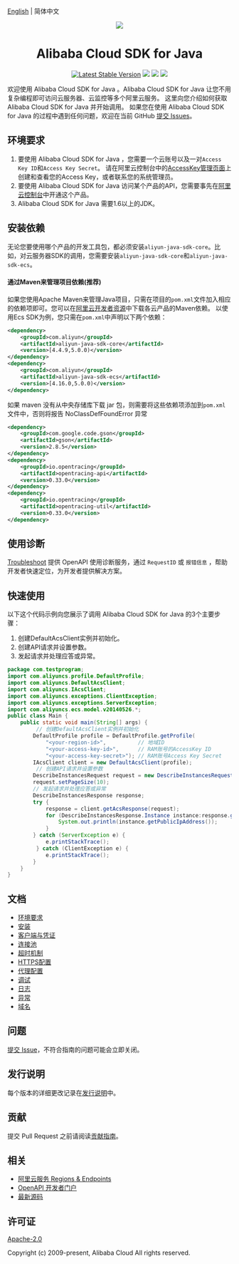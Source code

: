 [English](./README.md) | 简体中文

<p align="center">
<a href=" https://www.alibabacloud.com"><img src="https://aliyunsdk-pages.alicdn.com/icons/Aliyun.svg"></a>
</p>

<h1 align="center">Alibaba Cloud SDK for Java</h1>

<p align="center">
<a href="https://search.maven.org/search?q=g:%22com.aliyun%22%20AND%20a:%22aliyun-java-sdk-core%22"><img src="https://img.shields.io/maven-central/v/com.aliyun/aliyun-java-sdk-core.svg?label=Maven%20Central" alt="Latest Stable Version"/></a>
<a href="https://travis-ci.org/aliyun/aliyun-openapi-java-sdk"><img src="https://travis-ci.org/aliyun/aliyun-openapi-java-sdk.svg?branch=master"/></a>
<a href="https://codecov.io/gh/aliyun/aliyun-openapi-java-sdk"><img src="https://codecov.io/gh/aliyun/aliyun-openapi-java-sdk/branch/master/graph/badge.svg"/></a>
<!-- <a href="https://www.codacy.com/app/aliyun/aliyun-openapi-java-sdk?utm_source=github.com&amp;utm_medium=referral&amp;utm_content=aliyun/aliyun-openapi-java-sdk&amp;utm_campaign=Badge_Grade"><img src="https://api.codacy.com/project/badge/Grade/aef3826e57ca444fb217bab8edaed195"/></a> -->
<a href="https://ci.appveyor.com/project/aliyun/aliyun-openapi-java-sdk"><img src="https://ci.appveyor.com/api/projects/status/levg38kb55k0pn1v/branch/master?svg=true"/></a>
</p>

欢迎使用 Alibaba Cloud SDK for Java 。Alibaba Cloud SDK for Java 让您不用复杂编程即可访问云服务器、云监控等多个阿里云服务。
这里向您介绍如何获取 Alibaba Cloud SDK for Java 并开始调用。
如果您在使用 Alibaba Cloud SDK for Java 的过程中遇到任何问题，欢迎在当前 GitHub [提交 Issues](https://github.com/aliyun/aliyun-openapi-java-sdk/issues/new)。

## 环境要求
1. 要使用 Alibaba Cloud SDK for Java ，您需要一个云账号以及一对`Access Key ID`和`Access Key Secret`。 请在阿里云控制台中的[AccessKey管理页面](https://usercenter.console.aliyun.com/?spm=5176.doc52740.2.3.QKZk8w#/manage/ak)上创建和查看您的Access Key，或者联系您的系统管理员。
2. 要使用 Alibaba Cloud SDK for Java 访问某个产品的API，您需要事先在[阿里云控制台](https://home.console.aliyun.com/?spm=5176.doc52740.2.4.QKZk8w)中开通这个产品。
3.  Alibaba Cloud SDK for Java 需要1.6以上的JDK。

## 安装依赖
无论您要使用哪个产品的开发工具包，都必须安装`aliyun-java-sdk-core`。比如，对云服务器SDK的调用，您需要安装`aliyun-java-sdk-core`和`aliyun-java-sdk-ecs`。
#### 通过Maven来管理项目依赖(推荐)
如果您使用Apache Maven来管理Java项目，只需在项目的`pom.xml`文件加入相应的依赖项即可。您可以在[阿里云开发者资源](https://help.aliyun.com/learn/developer.html)中下载各云产品的Maven依赖。
以使用Ecs SDK为例，您只需在`pom.xml`中声明以下两个依赖：
```xml
<dependency>
    <groupId>com.aliyun</groupId>
    <artifactId>aliyun-java-sdk-core</artifactId>
    <version>[4.4.9,5.0.0)</version>
</dependency>
<dependency>
    <groupId>com.aliyun</groupId>
    <artifactId>aliyun-java-sdk-ecs</artifactId>
    <version>[4.16.0,5.0.0)</version>
</dependency>
```

如果 maven 没有从中央存储库下载 jar 包，则需要将这些依赖项添加到`pom.xml`文件中，否则将报告 NoClassDefFoundError 异常
```xml
<dependency>
    <groupId>com.google.code.gson</groupId>
    <artifactId>gson</artifactId>
    <version>2.8.5</version>
</dependency>
<dependency>
    <groupId>io.opentracing</groupId>
    <artifactId>opentracing-api</artifactId>
    <version>0.33.0</version>
</dependency>
<dependency>
    <groupId>io.opentracing</groupId>
    <artifactId>opentracing-util</artifactId>
    <version>0.33.0</version>
</dependency>
```

## 使用诊断
[Troubleshoot](https://troubleshoot.api.aliyun.com/?source=github_sdk) 提供 OpenAPI 使用诊断服务，通过 `RequestID` 或 `报错信息` ，帮助开发者快速定位，为开发者提供解决方案。

## 快速使用

以下这个代码示例向您展示了调用 Alibaba Cloud SDK for Java 的3个主要步骤：
1. 创建DefaultAcsClient实例并初始化。
2. 创建API请求并设置参数。
3. 发起请求并处理应答或异常。

```java
package com.testprogram;
import com.aliyuncs.profile.DefaultProfile;
import com.aliyuncs.DefaultAcsClient;
import com.aliyuncs.IAcsClient;
import com.aliyuncs.exceptions.ClientException;
import com.aliyuncs.exceptions.ServerException;
import com.aliyuncs.ecs.model.v20140526.*;
public class Main {
    public static void main(String[] args) {
         // 创建DefaultAcsClient实例并初始化
        DefaultProfile profile = DefaultProfile.getProfile(
            "<your-region-id>",          // 地域ID
            "<your-access-key-id>",      // RAM账号的AccessKey ID
            "<your-access-key-secret>"); // RAM账号Access Key Secret
        IAcsClient client = new DefaultAcsClient(profile);
         // 创建API请求并设置参数
        DescribeInstancesRequest request = new DescribeInstancesRequest();
        request.setPageSize(10);
        // 发起请求并处理应答或异常
        DescribeInstancesResponse response;
        try {
            response = client.getAcsResponse(request);
            for (DescribeInstancesResponse.Instance instance:response.getInstances()) {
                System.out.println(instance.getPublicIpAddress());
            }
        } catch (ServerException e) {
            e.printStackTrace();
         } catch (ClientException e) {
            e.printStackTrace();
        }
    }
}
```


## 文档
* [环境要求](./docs/0-Requirements-CN.md)
* [安装](./docs/1-Installation-CN.md)
* [客户端与凭证](./docs/2-Client-CN.md)
* [连接池](./docs/3-Pool-CN.md)
* [超时机制](./docs/4-Timeout-CN.md)
* [HTTPS配置](./docs/5-HTTPS-CN.md)
* [代理配置](./docs/6-Proxy-CN.md)
* [调试](./docs/7-Debug-CN.md)
* [日志](./docs/8-Log-CN.md)
* [异常](./docs/9-Exception-CN.md)
* [域名](./docs/10-Endpoint-CN.md)

## 问题
[提交 Issue](https://github.com/aliyun/aliyun-openapi-java-sdk/issues/new)，不符合指南的问题可能会立即关闭。

## 发行说明
每个版本的详细更改记录在[发行说明](./aliyun-java-sdk-core/ChangeLog.txt)中。

## 贡献
提交 Pull Request 之前请阅读[贡献指南](CONTRIBUTING.md)。

## 相关
* [阿里云服务 Regions & Endpoints](https://developer.aliyun.com/endpoints)
* [OpenAPI 开发者门户](https://next.api.aliyun.com/)
* [最新源码](https://github.com/aliyun/aliyun-openapi-java-sdk)

## 许可证
[Apache-2.0](http://www.apache.org/licenses/LICENSE-2.0)

Copyright (c) 2009-present, Alibaba Cloud All rights reserved.

